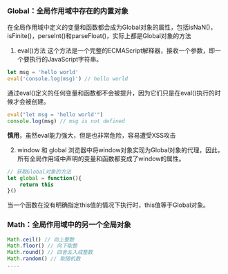 ### Global：全局作用域中存在的内置对象
在全局作用域中定义的变量和函数都会成为Global对象的属性，包括isNaN()，isFinite()，perseInt()和parseFloat()，实际上都是Global对象的方法

1. eval()方法
这个方法是一个完整的ECMAScript解释器，接收一个参数，即一个要执行的JavaScript字符串。
```JavaScript
let msg = 'hello world'
eval('console.log(msg)') // hello world
```
通过eval()定义的任何变量和函数都不会被提升，因为它们只是在eval()执行的时候才会被创建。

```JavaScript
eval("let msg = 'hello world'")
console.log(msg) // msg is not defined
```

**慎用**，虽然eval能力强大，但是也非常危险，容易遭受XSS攻击

2. window 和 global
浏览器中将window对象实现为Global对象的代理，因此，所有全局作用域中声明的变量和函数都变成了window的属性。
```javascript
// 获取Global对象的方法
let global = function(){
    return this
}()
```
当一个函数在没有明确指定this值的情况下执行时，this值等于Global对象。

### Math：全局作用域中的另一个全局对象
```javascript
Math.ceil() // 向上整数
Math.floor() // 向下取整
Math.round() // 四舍五入成整数
Math.random() // 取随机数
....
```
